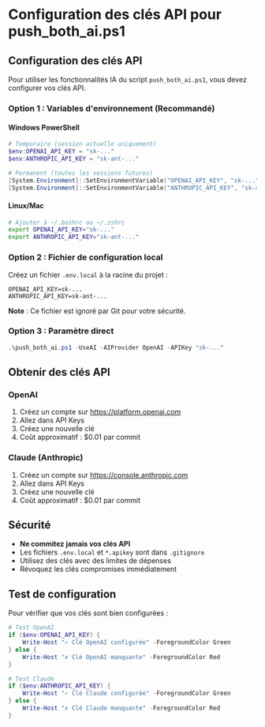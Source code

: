 # Configuration des clés API pour push_both_ai.ps1

## Configuration des clés API

Pour utiliser les fonctionnalités IA du script `push_both_ai.ps1`, vous devez configurer vos clés API.

### Option 1 : Variables d'environnement (Recommandé)

#### Windows PowerShell
```powershell
# Temporaire (session actuelle uniquement)
$env:OPENAI_API_KEY = "sk-..."
$env:ANTHROPIC_API_KEY = "sk-ant-..."

# Permanent (toutes les sessions futures)
[System.Environment]::SetEnvironmentVariable("OPENAI_API_KEY", "sk-...", "User")
[System.Environment]::SetEnvironmentVariable("ANTHROPIC_API_KEY", "sk-ant-...", "User")
```

#### Linux/Mac
```bash
# Ajouter à ~/.bashrc ou ~/.zshrc
export OPENAI_API_KEY="sk-..."
export ANTHROPIC_API_KEY="sk-ant-..."
```

### Option 2 : Fichier de configuration local

Créez un fichier `.env.local` à la racine du projet :

```
OPENAI_API_KEY=sk-...
ANTHROPIC_API_KEY=sk-ant-...
```

**Note** : Ce fichier est ignoré par Git pour votre sécurité.

### Option 3 : Paramètre direct

```powershell
.\push_both_ai.ps1 -UseAI -AIProvider OpenAI -APIKey "sk-..."
```

## Obtenir des clés API

### OpenAI
1. Créez un compte sur https://platform.openai.com
2. Allez dans API Keys
3. Créez une nouvelle clé
4. Coût approximatif : $0.01 par commit

### Claude (Anthropic)
1. Créez un compte sur https://console.anthropic.com
2. Allez dans API Keys
3. Créez une nouvelle clé
4. Coût approximatif : $0.01 par commit

## Sécurité

- **Ne commitez jamais vos clés API**
- Les fichiers `.env.local` et `*.apikey` sont dans `.gitignore`
- Utilisez des clés avec des limites de dépenses
- Révoquez les clés compromises immédiatement

## Test de configuration

Pour vérifier que vos clés sont bien configurées :

```powershell
# Test OpenAI
if ($env:OPENAI_API_KEY) { 
    Write-Host "✓ Clé OpenAI configurée" -ForegroundColor Green 
} else { 
    Write-Host "✗ Clé OpenAI manquante" -ForegroundColor Red 
}

# Test Claude
if ($env:ANTHROPIC_API_KEY) { 
    Write-Host "✓ Clé Claude configurée" -ForegroundColor Green 
} else { 
    Write-Host "✗ Clé Claude manquante" -ForegroundColor Red 
}
```